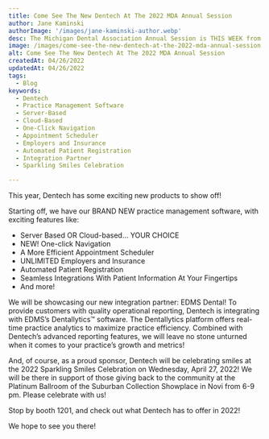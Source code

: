 ```yaml
---
title: Come See The New Dentech At The 2022 MDA Annual Session
author: Jane Kaminski
authorImage: '/images/jane-kaminski-author.webp'
desc: The Michigan Dental Association Annual Session is THIS WEEK from April 27 to April 30. We are so excited to have many things planned for the event!
image: /images/come-see-the-new-dentech-at-the-2022-mda-annual-session.webp
alt: Come See The New Dentech At The 2022 MDA Annual Session
createdAt: 04/26/2022
updatedAt: 04/26/2022
tags:
  - Blog
keywords:
  - Dentech
  - Practice Management Software
  - Server-Based
  - Cloud-Based
  - One-Click Navigation
  - Appointment Scheduler
  - Employers and Insurance
  - Automated Patient Registration
  - Integration Partner
  - Sparkling Smiles Celebration

---
```


This year, Dentech has some exciting new products to show off!

Starting off, we have our BRAND NEW practice management software, with exciting features like: 

- Server Based OR Cloud-based… YOUR CHOICE 
- NEW! One-click Navigation 
- A More Efficient Appointment Scheduler
- UNLIMITED Employers and Insurance
- Automated Patient Registration
- Seamless Integrations With Patient Information At Your Fingertips
- And more!

We will be showcasing our new integration partner: EDMS Dental! To provide customers with quality operational reporting, Dentech is integrating with EDMS’s Dentallytics™ software. The Dentallytics platform offers real-time practice analytics to maximize practice efficiency. Combined with Dentech’s advanced reporting features, we will leave no stone unturned when it comes to your practice’s growth and metrics!

And, of course, as a proud sponsor, Dentech will be celebrating smiles at the 2022 Sparkling Smiles Celebration on Wednesday, April 27, 2022! We will be there in support of those giving back to the community at the Platinum Ballroom of the Suburban Collection Showplace in Novi from 6-9 pm. Please celebrate with us!

Stop by booth 1201, and check out what Dentech has to offer in 2022!

We hope to see you there!